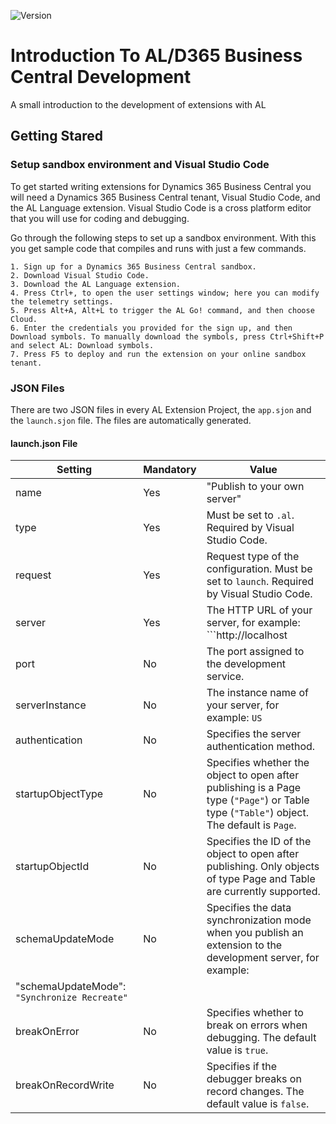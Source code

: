 ![Version](https://img.shields.io/badge/Version-Oct2018-blue.svg)
# Introduction To AL/D365 Business Central Development
A small introduction to the development of extensions with AL

## Getting Stared

### Setup sandbox environment and Visual Studio Code
To get started writing extensions for Dynamics 365 Business Central you will need a Dynamics 365 Business Central tenant, Visual Studio Code, and the AL Language extension. Visual Studio Code is a cross platform editor that you will use for coding and debugging.

Go through the following steps to set up a sandbox environment. With this you get sample code that compiles and runs with just a few commands.
```
1. Sign up for a Dynamics 365 Business Central sandbox.
2. Download Visual Studio Code.
3. Download the AL Language extension.
4. Press Ctrl+, to open the user settings window; here you can modify the telemetry settings.
5. Press Alt+A, Alt+L to trigger the AL Go! command, and then choose Cloud.
6. Enter the credentials you provided for the sign up, and then Download symbols. To manually download the symbols, press Ctrl+Shift+P and select AL: Download symbols.
7. Press F5 to deploy and run the extension on your online sandbox tenant.
```

### JSON Files
There are two JSON files in every AL Extension Project, the ```app.sjon``` and the ```launch.sjon``` file. The files are automatically generated.

#### launch.json File
| Setting       | Mandatory | Value |
| ------------- | --------- | ----- |
| name          | Yes       |"Publish to your own server"|
| type          | Yes       |Must be set to ```.al```. Required by Visual Studio Code.|
| request       | Yes       |Request type of the configuration. Must be set to ```launch```. Required by Visual Studio Code.|
| server        | Yes       |The HTTP URL of your server, for example: ```http://localhost|serverInstance```|
| port          | No        |The port assigned to the development service.|
| serverInstance| No        |The instance name of your server, for example: ```US```|
| authentication| No        |Specifies the server authentication method.|
| startupObjectType| No     |Specifies whether the object to open after publishing is a Page type (```"Page"```) or Table type (```"Table"```) object. The default is ```Page```.|
| startupObjectId| No|Specifies the ID of the object to open after publishing. Only objects of type Page and Table are currently supported.|
| schemaUpdateMode| No|Specifies the data synchronization mode when you publish an extension to the development server, for example: 
"schemaUpdateMode": ```"Synchronize Recreate"```|
| breakOnError  | No|Specifies whether to break on errors when debugging. The default value is ```true```.|
| breakOnRecordWrite| No|Specifies if the debugger breaks on record changes. The default value is ```false```.|
